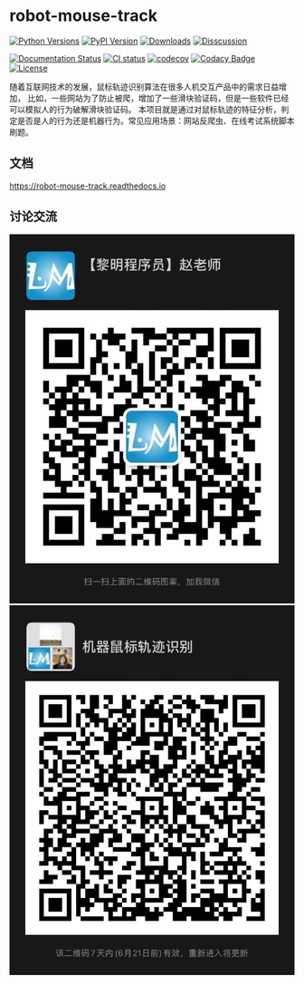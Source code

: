# robot-mouse-track
[![Python Versions](https://img.shields.io/pypi/pyversions/robot-mouse-track)](https://pypi.org/project/robot-mouse-track)
[![PyPI Version](https://img.shields.io/pypi/v/robot-mouse-track)](https://pypi.org/project/robot-mouse-track)
[![Downloads](https://pepy.tech/badge/robot-mouse-track)](https://pepy.tech/project/robot-mouse-track)
[![Disscussion](https://img.shields.io/badge/chat-wechat-brightgreen?style=flat)](./README.md#讨论交流)

[![Documentation Status](https://readthedocs.org/projects/robot-mouse-track/badge/?version=latest)](https://robot-mouse-track.readthedocs.io/zh/latest/?badge=latest)
[![CI status](https://github.com/itmorn/robot-mouse-track/actions/workflows/main.yml/badge.svg)](https://github.com/itmorn/robot-mouse-track/actions)
[![codecov](https://codecov.io/gh/itmorn/robot-mouse-track/branch/main/graph/badge.svg)](https://codecov.io/gh/itmorn/robot-mouse-track)
[![Codacy Badge](https://app.codacy.com/project/badge/Grade/873baeb256bd4f1cbcf7f516897a3415)](https://www.codacy.com/gh/itmorn/robot-mouse-track/dashboard?utm_source=github.com&amp;utm_medium=referral&amp;utm_content=itmorn/robot-mouse-track&amp;utm_campaign=Badge_Grade)
[![License](https://img.shields.io/github/license/itmorn/robot-mouse-track.svg)](https://github.com/itmorn/robot-mouse-track/blob/main/LICENSE)

随着互联网技术的发展，鼠标轨迹识别算法在很多人机交互产品中的需求日益增加，
比如，一些网站为了防止被爬，增加了一些滑块验证码，但是一些软件已经可以模拟人的行为破解滑块验证码。
本项目就是通过对鼠标轨迹的特征分析，判定是否是人的行为还是机器行为。常见应用场景：网站反爬虫、在线考试系统脚本刷题。

## 文档
https://robot-mouse-track.readthedocs.io

## 讨论交流
![img.png](imgs/img.png)
![img.png](imgs/img2.png)